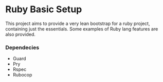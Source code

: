 # Ruby Basic Setup

This project aims to provide a very lean bootstrap for a ruby project, containing just the essentials. Some examples of Ruby lang features are also provided.

### Dependecies
- Guard
- Pry
- Rspec
- Rubocop
